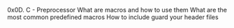 0x0D. C - Preprocessor
What are macros and how to use them What are the most common predefined macros How to include guard your header files
